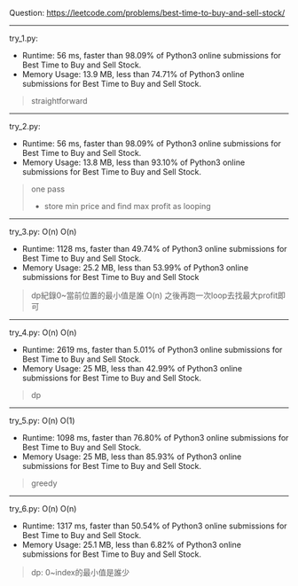 Question: https://leetcode.com/problems/best-time-to-buy-and-sell-stock/

---

try_1.py:
* Runtime: 56 ms, faster than 98.09% of Python3 online submissions for Best Time to Buy and Sell Stock.
* Memory Usage: 13.9 MB, less than 74.71% of Python3 online submissions for Best Time to Buy and Sell Stock.

> straightforward

---

try_2.py:
* Runtime: 56 ms, faster than 98.09% of Python3 online submissions for Best Time to Buy and Sell Stock.
* Memory Usage: 13.8 MB, less than 93.10% of Python3 online submissions for Best Time to Buy and Sell Stock.

> one pass
> 	* store min price and find max profit as looping

---

try_3.py: O(n) O(n)

* Runtime: 1128 ms, faster than 49.74% of Python3 online submissions for Best Time to Buy and Sell Stock.
* Memory Usage: 25.2 MB, less than 53.99% of Python3 online submissions for Best Time to Buy and Sell Stock

> dp紀錄0~當前位置的最小值是誰 O(n)
> 之後再跑一次loop去找最大profit即可

---

try_4.py: O(n) O(n)

* Runtime: 2619 ms, faster than 5.01% of Python3 online submissions for Best Time to Buy and Sell Stock.
* Memory Usage: 25 MB, less than 42.99% of Python3 online submissions for Best Time to Buy and Sell Stock.

> dp

---

try_5.py: O(n) O(1)

* Runtime: 1098 ms, faster than 76.80% of Python3 online submissions for Best Time to Buy and Sell Stock.
* Memory Usage: 25 MB, less than 85.93% of Python3 online submissions for Best Time to Buy and Sell Stock.

> greedy

---

try_6.py: O(n) O(n)

* Runtime: 1317 ms, faster than 50.54% of Python3 online submissions for Best Time to Buy and Sell Stock.
* Memory Usage: 25.1 MB, less than 6.82% of Python3 online submissions for Best Time to Buy and Sell Stock.

> dp: 0~index的最小值是誰少
